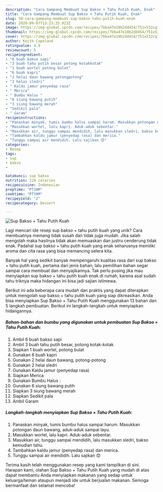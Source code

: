 ```yaml
---
description: "Cara Gampang Membuat Sup Bakso + Tahu Putih Kuah, Enak"
title: "Cara Gampang Membuat Sup Bakso + Tahu Putih Kuah, Enak"
slug: 50-cara-gampang-membuat-sup-bakso-tahu-putih-kuah-enak
date: 2020-09-07T13:23:25.823Z
image: https://img-global.cpcdn.com/recipes/7bba47e18b2dd454/751x532cq70/sup-bakso-tahu-putih-kuah-foto-resep-utama.jpg
thumbnail: https://img-global.cpcdn.com/recipes/7bba47e18b2dd454/751x532cq70/sup-bakso-tahu-putih-kuah-foto-resep-utama.jpg
cover: https://img-global.cpcdn.com/recipes/7bba47e18b2dd454/751x532cq70/sup-bakso-tahu-putih-kuah-foto-resep-utama.jpg
author: Keith Copeland
ratingvalue: 4.9
reviewcount: 5
recipeingredient:
- "6 buah bakso sapi"
- "3 buah tahu putih besar potong kotakkotak"
- "1 buah wortel potong bulat"
- "6 buah kapri"
- "2 helai daun bawang potongpotong"
- "2 helai sledri"
- " Kaldu jamur penyedap rasa"
- " Merica"
- " Bumbu Halus "
- "6 siung bawang putih"
- "3 siung bawang merah"
- "Sedikit pala"
- " Garam"
recipeinstructions:
- "Panaskan minyak, tumis bumbu halus sampai harum. Masukkan potongan daun bawang, aduk-aduk sampai layu."
- "Masukkan wortel, lalu kapri. Aduk-aduk sebentar."
- "Masukkan air, tunggu sampai mendidih, lalu masukkan sledri, bakso kemudian tahu."
- "Tambahkan kaldu jamur (penyedap rasa) dan merica."
- "Tunggu sampai air mendidih. Lalu sajikan 😍"
categories:
- Resep
tags:
- sup
- bakso
- 

katakunci: sup bakso  
nutrition: 229 calories
recipecuisine: Indonesian
preptime: "PT10M"
cooktime: "PT39M"
recipeyield: "2"
recipecategory: Dessert

---
```



![Sup Bakso + Tahu Putih Kuah](https://img-global.cpcdn.com/recipes/7bba47e18b2dd454/751x532cq70/sup-bakso-tahu-putih-kuah-foto-resep-utama.jpg)

Lagi mencari ide resep sup bakso + tahu putih kuah yang unik? Cara membuatnya memang tidak susah dan tidak juga mudah. Jika salah mengolah maka hasilnya tidak akan memuaskan dan justru cenderung tidak enak. Padahal sup bakso + tahu putih kuah yang enak seharusnya memiliki aroma dan cita rasa yang bisa memancing selera kita.



Banyak hal yang sedikit banyak mempengaruhi kualitas rasa dari sup bakso + tahu putih kuah, pertama dari jenis bahan, lalu pemilihan bahan segar sampai cara membuat dan menyajikannya. Tak perlu pusing jika mau menyiapkan sup bakso + tahu putih kuah enak di rumah, karena asal sudah tahu triknya maka hidangan ini bisa jadi sajian istimewa.


Berikut ini ada beberapa cara mudah dan praktis yang dapat diterapkan untuk mengolah sup bakso + tahu putih kuah yang siap dikreasikan. Anda bisa menyiapkan Sup Bakso + Tahu Putih Kuah menggunakan 13 bahan dan 5 langkah pembuatan. Berikut ini langkah-langkah untuk menyiapkan hidangannya.

<!--inarticleads1-->

##### Bahan-bahan dan bumbu yang digunakan untuk pembuatan Sup Bakso + Tahu Putih Kuah:

1. Ambil 6 buah bakso sapi
1. Ambil 3 buah tahu putih besar, potong kotak-kotak
1. Siapkan 1 buah wortel, potong bulat
1. Gunakan 6 buah kapri
1. Gunakan 2 helai daun bawang, potong-potong
1. Gunakan 2 helai sledri
1. Gunakan  Kaldu jamur (penyedap rasa)
1. Siapkan  Merica
1. Gunakan  Bumbu Halus :
1. Gunakan 6 siung bawang putih
1. Siapkan 3 siung bawang merah
1. Siapkan Sedikit pala
1. Ambil  Garam




<!--inarticleads2-->

##### Langkah-langkah menyiapkan Sup Bakso + Tahu Putih Kuah:

1. Panaskan minyak, tumis bumbu halus sampai harum. Masukkan potongan daun bawang, aduk-aduk sampai layu.
1. Masukkan wortel, lalu kapri. Aduk-aduk sebentar.
1. Masukkan air, tunggu sampai mendidih, lalu masukkan sledri, bakso kemudian tahu.
1. Tambahkan kaldu jamur (penyedap rasa) dan merica.
1. Tunggu sampai air mendidih. Lalu sajikan 😍




Terima kasih telah menggunakan resep yang kami tampilkan di sini. Harapan kami, olahan Sup Bakso + Tahu Putih Kuah yang mudah di atas dapat membantu Anda menyiapkan makanan yang sedap untuk keluarga/teman ataupun menjadi ide untuk berjualan makanan. Semoga bermanfaat dan selamat mencoba!
